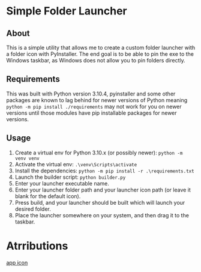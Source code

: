 # Simple Folder Launcher
## About
This is a simple utility that allows me to create a custom folder launcher with a folder icon with PyInstaller.
The end goal is to be able to pin the exe to the Windows taskbar, as Windows does not allow you to pin folders directly.

## Requirements
This was built with Python version 3.10.4, pyinstaller and some other packages are known to lag behind for newer versions of Python meaning `python -m pip install ./requirements` may not work for you on newer versions until those modules have pip installable packages for newer versions.

## Usage
1. Create a virtual env for Python 3.10.x (or possibly newer): `python -m venv venv`
2. Activate the virtual env: `.\venv\Scripts\activate`
3. Install the dependencies: `python -m pip install -r .\requirements.txt`
4. Launch the builder script: `python builder.py`
5. Enter your launcher executable name.
6. Enter your launcher folder path and your launcher icon path (or leave it blank for the default icon).
7. Press build, and your launcher should be built which will launch your desired folder.
8. Place the launcher somewhere on your system, and then drag it to the taskbar.

# Atrributions
[app icon](https://www.flaticon.com/free-icon/folder_3039367?term=folder&page=1&position=94&origin=tag&related_id=3039367)